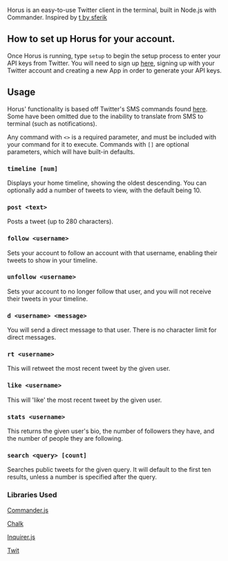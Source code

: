 Horus is an easy-to-use Twitter client in the terminal, built in Node.js with Commander. Inspired by [t by sferik](https://github.com/sferik/t)


## How to set up Horus for your account.

Once Horus is running, type `setup` to begin the setup process to enter your API keys from Twitter. You will need to sign up [here](https://developer.twitter.com/en/apps),
signing up with your Twitter account and creating a new App in order to generate your API keys. 

## Usage

Horus' functionality is based off Twitter's SMS commands found [here](https://help.twitter.com/en/using-twitter/sms-commands). Some have been omitted due to the inability to translate from SMS to terminal (such as notifications).

Any command with `<>` is a required parameter, and must be included with your command for it to execute. Commands with `[]` are optional parameters, which will have built-in defaults.

### `timeline [num]`

Displays your home timeline, showing the oldest descending. You can optionally add a number of tweets to view, with the default being 10. 

### `post <text>`

Posts a tweet (up to 280 characters). 

### `follow <username>`

Sets your account to follow an account with that username, enabling their tweets to show in your timeline.

### `unfollow <username>`

Sets your account to no longer follow that user, and you will not receive their tweets in your timeline.

### `d <username> <message>`

You will send a direct message to that user. There is no character limit for direct messages.

### `rt <username>`

This will retweet the most recent tweet by the given user.

### `like <username>`

This will 'like' the most recent tweet by the given user.

### `stats <username>`

This returns the given user's bio, the number of followers they have, and the number of people they are following.

### `search <query> [count]`

Searches public tweets for the given query. It will default to the first ten results, unless a number is specified after the query.

### Libraries Used

[Commander.js](https://github.com/tj/commander.js)

[Chalk](https://github.com/chalk/chalk)

[Inquirer.js](https://github.com/SBoudrias/Inquirer.js)

[Twit](https://github.com/ttezel/twit)
